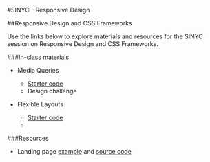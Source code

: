#SINYC - Responsive Design
 

##Responsive Design and CSS Frameworks

Use the links below to explore materials and resources for the SINYC session on Responsive Design and CSS Frameworks.

<!-- - <a href="https://docs.google.com/presentation/d/11QOtCzWLvb-uxtvw44BxiqIZI9r3Nt86gEJrL6YVYB8/edit?usp=sharing" target="_blank">Presentation</a> -->
###In-class materials

- Media Queries 
  - [Starter code]()
  - Design challenge

 

- Flexible Layouts
  - [Starter code]()
  - 


###Resources
- Landing page <a href="http://design-dev-courses.herokuapp.com/content/attachments/landing-page-template/index.html" target="_blank">example</a> and <a href="https://github.com/fma2/teaching/tree/master/content/attachments/landing-page-template" target="_blank">source code</a>